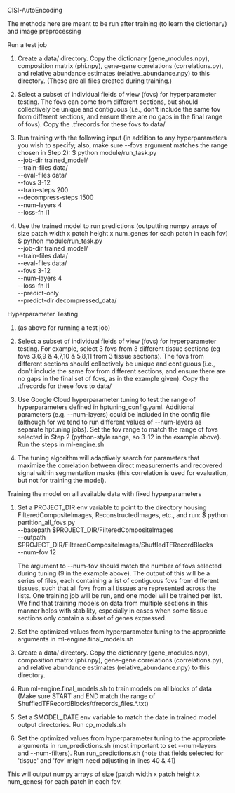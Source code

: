 CISI-AutoEncoding

The methods here are meant to be run after training (to learn the dictionary) and image preprocessing

Run a test job

1. Create a data/ directory. Copy the dictionary (gene_modules.npy), composition matrix (phi.npy), gene-gene correlations (correlations.py), and relative abundance estimates (relative_abundance.npy) to this directory. (These are all files created during training.)

2. Select a subset of individual fields of view (fovs) for hyperparameter testing. The fovs can come from different sections, but should collectively be unique and contiguous (i.e., don't include the same fov from different sections, and ensure there are no gaps in the final range of fovs). Copy the .tfrecords for these fovs to data/

3. Run training with the following input (in addition to any hyperparameters you wish to specify; also, make sure --fovs argument matches the range chosen in Step 2):
	$ python module/run_task.py \
	--job-dir trained_model/ \
	--train-files data/ \
	--eval-files data/ \
	--fovs 3-12 \
	--train-steps 200 \
	--decompress-steps 1500 \
	--num-layers 4 \
	--loss-fn l1

4. Use the trained model to run predictions (outputting numpy arrays of size patch width x patch height x num_genes for each patch in each fov)
	$ python module/run_task.py \
	--job-dir trained_model/ \
	--train-files data/ \
	--eval-files data/ \
	--fovs 3-12 \
	--num-layers 4 \
	--loss-fn l1 \
	--predict-only \
	--predict-dir decompressed_data/


Hyperparameter Testing

1. (as above for running a test job)

2. Select a subset of individual fields of view (fovs) for hyperparameter testing. For example, select 3 fovs from 3 different tissue sections (eg fovs 3,6,9 & 4,7,10 & 5,8,11 from 3 tissue sections). The fovs from different sections should collectively be unique and contiguous (i.e., don't include the same fov from different sections, and ensure there are no gaps in the final set of fovs, as in the example given). Copy the .tfrecords for these fovs to data/

3. Use Google Cloud hyperparameter tuning to test the range of hyperparameters defined in hptuning_config.yaml. Additional parameters (e.g. --num-layers) could be included in the config file (although for we tend to run different values of --num-layers as separate hptuning jobs). Set the fov range to match the range of fovs selected in Step 2 (python-style range, so 3-12 in the example above). Run the steps in ml-engine.sh

4. The tuning algorithm will adaptively search for parameters that maximize the correlation between direct measurements and recovered signal within segmentation masks (this correlation is used for evaluation, but not for training the model).


Training the model on all available data with fixed hyperparameters

1. Set a PROJECT_DIR env variable to point to the directory housing FilteredCompositeImages, ReconstructedImages, etc., and run:
	$ python partition_all_fovs.py \
	--basepath $PROJECT_DIR/FilteredCompositeImages \
	--outpath $PROJECT_DIR/FilteredCompositeImages/ShuffledTFRecordBlocks \
	--num-fov 12
	
	The argument to --num-fov should match the number of fovs selected during tuning (9 in the example above).
	The output of this will be a series of files, each containing a list of contiguous fovs from different tissues, such that all fovs from all tissues are represented across the lists. One training job will be run, and one model will be trained per list. We find that training models on data from multiple sections in this manner helps with stability, especially in cases when some tissue sections only contain a subset of genes expressed.

2. Set the optimized values from hyperparameter tuning to the appropriate arguments in ml-engine.final_models.sh

3. Create a data/ directory. Copy the dictionary (gene_modules.npy), composition matrix (phi.npy), gene-gene correlations (correlations.py), and relative abundance estimates (relative_abundance.npy) to this directory.

4. Run ml-engine.final_models.sh to train models on all blocks of data (Make sure START and END match the range of ShuffledTFRecordBlocks/tfrecords_files.*.txt)

5. Set a $MODEL_DATE env variable to match the date in trained model output directories. Run cp_models.sh

6. Set the optimized values from hyperparameter tuning to the appropriate arguments in run_predictions.sh (most important to set --num-layers and --num-filters). Run run_predictions.sh (note that fields selected for 'tissue' and 'fov' might need adjusting in lines 40 & 41)

This will output numpy arrays of size (patch width x patch height x num_genes) for each patch in each fov.


